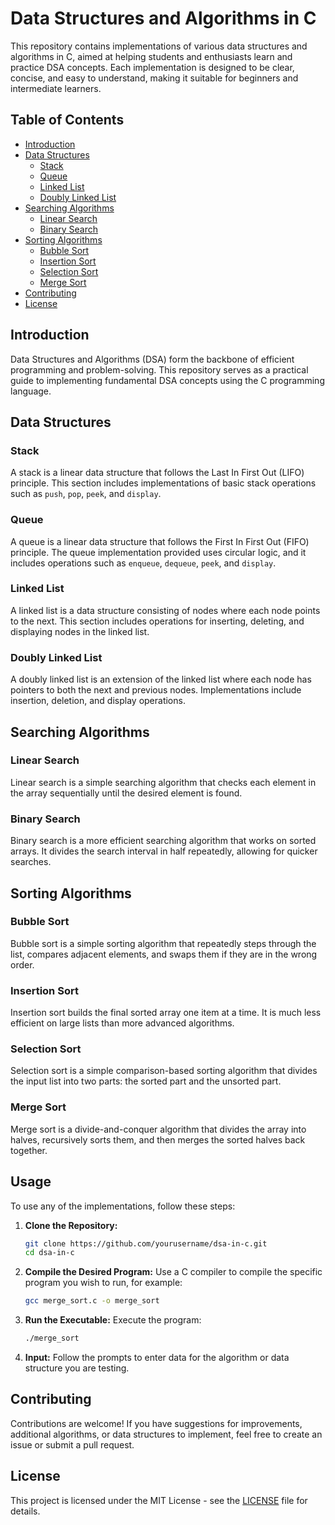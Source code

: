 
# Data Structures and Algorithms in C

This repository contains implementations of various data structures and algorithms in C, aimed at helping students and enthusiasts learn and practice DSA concepts. Each implementation is designed to be clear, concise, and easy to understand, making it suitable for beginners and intermediate learners.

## Table of Contents

- [Introduction](#introduction)
- [Data Structures](#data-structures)
  - [Stack](#stack)
  - [Queue](#queue)
  - [Linked List](#linked-list)
  - [Doubly Linked List](#doubly-linked-list)
- [Searching Algorithms](#searching-algorithms)
  - [Linear Search](#linear-search)
  - [Binary Search](#binary-search)
- [Sorting Algorithms](#sorting-algorithms)
  - [Bubble Sort](#bubble-sort)
  - [Insertion Sort](#insertion-sort)
  - [Selection Sort](#selection-sort)
  - [Merge Sort](#merge-sort)
- [Contributing](#contributing)
- [License](#license)

## Introduction

Data Structures and Algorithms (DSA) form the backbone of efficient programming and problem-solving. This repository serves as a practical guide to implementing fundamental DSA concepts using the C programming language.

## Data Structures

### Stack

A stack is a linear data structure that follows the Last In First Out (LIFO) principle. This section includes implementations of basic stack operations such as `push`, `pop`, `peek`, and `display`.

### Queue

A queue is a linear data structure that follows the First In First Out (FIFO) principle. The queue implementation provided uses circular logic, and it includes operations such as `enqueue`, `dequeue`, `peek`, and `display`.

### Linked List

A linked list is a data structure consisting of nodes where each node points to the next. This section includes operations for inserting, deleting, and displaying nodes in the linked list.

### Doubly Linked List

A doubly linked list is an extension of the linked list where each node has pointers to both the next and previous nodes. Implementations include insertion, deletion, and display operations.

## Searching Algorithms

### Linear Search

Linear search is a simple searching algorithm that checks each element in the array sequentially until the desired element is found.

### Binary Search

Binary search is a more efficient searching algorithm that works on sorted arrays. It divides the search interval in half repeatedly, allowing for quicker searches.

## Sorting Algorithms

### Bubble Sort

Bubble sort is a simple sorting algorithm that repeatedly steps through the list, compares adjacent elements, and swaps them if they are in the wrong order.

### Insertion Sort

Insertion sort builds the final sorted array one item at a time. It is much less efficient on large lists than more advanced algorithms.

### Selection Sort

Selection sort is a simple comparison-based sorting algorithm that divides the input list into two parts: the sorted part and the unsorted part.

### Merge Sort

Merge sort is a divide-and-conquer algorithm that divides the array into halves, recursively sorts them, and then merges the sorted halves back together.

## Usage

To use any of the implementations, follow these steps:

1. **Clone the Repository:**
   ```bash
   git clone https://github.com/yourusername/dsa-in-c.git
   cd dsa-in-c
   ```

2. **Compile the Desired Program:**
   Use a C compiler to compile the specific program you wish to run, for example:
   ```bash
   gcc merge_sort.c -o merge_sort
   ```

3. **Run the Executable:**
   Execute the program:
   ```bash
   ./merge_sort
   ```

4. **Input:**
   Follow the prompts to enter data for the algorithm or data structure you are testing.

## Contributing

Contributions are welcome! If you have suggestions for improvements, additional algorithms, or data structures to implement, feel free to create an issue or submit a pull request.

## License

This project is licensed under the MIT License - see the [LICENSE](LICENSE) file for details.
